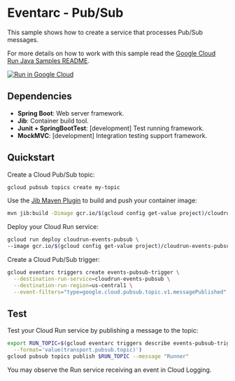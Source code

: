 # Eventarc - Pub/Sub

This sample shows how to create a service that processes Pub/Sub messages.

For more details on how to work with this sample read the [Google Cloud Run Java Samples README](https://github.com/GoogleCloudPlatform/java-docs-samples/tree/master/run).

[![Run in Google Cloud][run_img]][run_link]

## Dependencies

* **Spring Boot**: Web server framework.
* **Jib**: Container build tool.
* **Junit + SpringBootTest**: [development] Test running framework.
* **MockMVC**: [development] Integration testing support framework.

## Quickstart

Create a Cloud Pub/Sub topic:

```sh
gcloud pubsub topics create my-topic
```

Use the [Jib Maven Plugin](https://github.com/GoogleContainerTools/jib/tree/master/jib-maven-plugin) to build and push your container image:

```sh
mvn jib:build -Dimage gcr.io/$(gcloud config get-value project)/cloudrun-events-pubsub
```

Deploy your Cloud Run service:

```sh
gcloud run deploy cloudrun-events-pubsub \
--image gcr.io/$(gcloud config get-value project)/cloudrun-events-pubsub
 ```

Create a Cloud Pub/Sub trigger:

```sh
gcloud eventarc triggers create events-pubsub-trigger \
  --destination-run-service=cloudrun-events-pubsub \
  --destination-run-region=us-central1 \
  --event-filters="type=google.cloud.pubsub.topic.v1.messagePublished"
```

## Test

Test your Cloud Run service by publishing a message to the topic: 

```sh
export RUN_TOPIC=$(gcloud eventarc triggers describe events-pubsub-trigger \
  --format='value(transport.pubsub.topic)')
gcloud pubsub topics publish $RUN_TOPIC --message "Runner"
```

You may observe the Run service receiving an event in Cloud Logging.

[run_img]: https://storage.googleapis.com/cloudrun/button.svg
[run_link]: https://deploy.cloud.run/?git_repo=https://github.com/GoogleCloudPlatform/java-docs-samples&dir=run/events-pubsub
